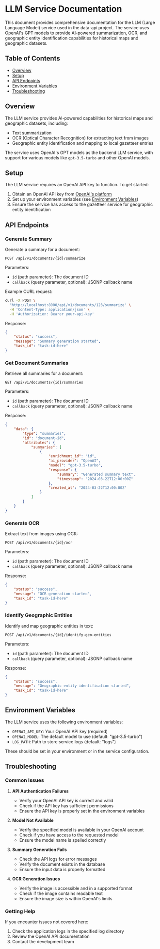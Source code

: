 # LLM Service Documentation

This document provides comprehensive documentation for the LLM (Large Language Model) service used in the data-api project. The service uses OpenAI's GPT models to provide AI-powered summarization, OCR, and geographic entity identification capabilities for historical maps and geographic datasets.

## Table of Contents
- [Overview](#overview)
- [Setup](#setup)
- [API Endpoints](#api-endpoints)
- [Environment Variables](#environment-variables)
- [Troubleshooting](#troubleshooting)

## Overview

The LLM service provides AI-powered capabilities for historical maps and geographic datasets, including:
- Text summarization
- OCR (Optical Character Recognition) for extracting text from images
- Geographic entity identification and mapping to local gazetteer entries

The service uses OpenAI's GPT models as the backend LLM service, with support for various models like `gpt-3.5-turbo` and other OpenAI models.

## Setup

The LLM service requires an OpenAI API key to function. To get started:

1. Obtain an OpenAI API key from [OpenAI's platform](https://platform.openai.com/)
2. Set up your environment variables (see [Environment Variables](#environment-variables))
3. Ensure the service has access to the gazetteer service for geographic entity identification

## API Endpoints

### Generate Summary

Generate a summary for a document:

```http
POST /api/v1/documents/{id}/summarize
```

Parameters:
- `id` (path parameter): The document ID
- `callback` (query parameter, optional): JSONP callback name

Example CURL request:
```bash
curl -X POST \
  'http://localhost:8000/api/v1/documents/123/summarize' \
  -H 'Content-Type: application/json' \
  -H 'Authorization: Bearer your-api-key'
```

Response:
```json
{
    "status": "success",
    "message": "Summary generation started",
    "task_id": "task-id-here"
}
```

### Get Document Summaries

Retrieve all summaries for a document:

```http
GET /api/v1/documents/{id}/summaries
```

Parameters:
- `id` (path parameter): The document ID
- `callback` (query parameter, optional): JSONP callback name

Response:
```json
{
    "data": {
        "type": "summaries",
        "id": "document-id",
        "attributes": {
            "summaries": [
                {
                    "enrichment_id": "id",
                    "ai_provider": "OpenAI",
                    "model": "gpt-3.5-turbo",
                    "response": {
                        "summary": "Generated summary text",
                        "timestamp": "2024-03-22T12:00:00Z"
                    },
                    "created_at": "2024-03-22T12:00:00Z"
                }
            ]
        }
    }
}
```

### Generate OCR

Extract text from images using OCR:

```http
POST /api/v1/documents/{id}/ocr
```

Parameters:
- `id` (path parameter): The document ID
- `callback` (query parameter, optional): JSONP callback name

Response:
```json
{
    "status": "success",
    "message": "OCR generation started",
    "task_id": "task-id-here"
}
```

### Identify Geographic Entities

Identify and map geographic entities in text:

```http
POST /api/v1/documents/{id}/identify-geo-entities
```

Parameters:
- `id` (path parameter): The document ID
- `callback` (query parameter, optional): JSONP callback name

Response:
```json
{
    "status": "success",
    "message": "Geographic entity identification started",
    "task_id": "task-id-here"
}
```

## Environment Variables

The LLM service uses the following environment variables:

- `OPENAI_API_KEY`: Your OpenAI API key (required)
- `OPENAI_MODEL`: The default model to use (default: "gpt-3.5-turbo")
- `LOG_PATH`: Path to store service logs (default: "logs")

These should be set in your environment or in the service configuration.

## Troubleshooting

### Common Issues

1. **API Authentication Failures**
   - Verify your OpenAI API key is correct and valid
   - Check if the API key has sufficient permissions
   - Ensure the API key is properly set in the environment variables

2. **Model Not Available**
   - Verify the specified model is available in your OpenAI account
   - Check if you have access to the requested model
   - Ensure the model name is spelled correctly

3. **Summary Generation Fails**
   - Check the API logs for error messages
   - Verify the document exists in the database
   - Ensure the input data is properly formatted

4. **OCR Generation Issues**
   - Verify the image is accessible and in a supported format
   - Check if the image contains readable text
   - Ensure the image size is within OpenAI's limits

### Getting Help

If you encounter issues not covered here:
1. Check the application logs in the specified log directory
2. Review the OpenAI API documentation
3. Contact the development team 